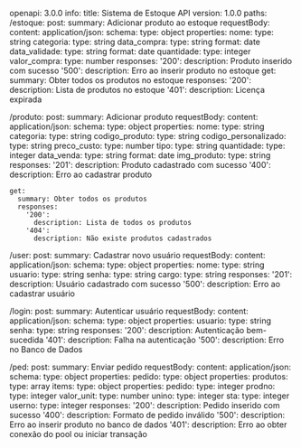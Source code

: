 openapi: 3.0.0
info:
  title: Sistema de Estoque API
  version: 1.0.0
paths:
  /estoque:
    post:
      summary: Adicionar produto ao estoque
      requestBody:
        content:
          application/json:
            schema:
              type: object
              properties:
                nome:
                  type: string
                categoria:
                  type: string
                data_compra:
                  type: string
                  format: date
                data_validade:
                  type: string
                  format: date
                quantidade:
                  type: integer
                valor_compra:
                  type: number
      responses:
        '200':
          description: Produto inserido com sucesso
        '500':
          description: Erro ao inserir produto no estoque
    get:
      summary: Obter todos os produtos no estoque
      responses:
        '200':
          description: Lista de produtos no estoque
        '401':
          description: Licença expirada

  /produto:
    post:
      summary: Adicionar produto
      requestBody:
        content:
          application/json:
            schema:
              type: object
              properties:
                nome:
                  type: string
                categoria:
                  type: string
                codigo_produto:
                  type: string
                codigo_personalizado:
                  type: string
                preco_custo:
                  type: number
                tipo:
                  type: string
                quantidade:
                  type: integer
                data_venda:
                  type: string
                  format: date
                img_produto:
                  type: string
      responses:
        '201':
          description: Produto cadastrado com sucesso
        '400':
          description: Erro ao cadastrar produto

    get:
      summary: Obter todos os produtos
      responses:
        '200':
          description: Lista de todos os produtos
        '404':
          description: Não existe produtos cadastrados

  /user:
    post:
      summary: Cadastrar novo usuário
      requestBody:
        content:
          application/json:
            schema:
              type: object
              properties:
                nome:
                  type: string
                usuario:
                  type: string
                senha:
                  type: string
                cargo:
                  type: string
      responses:
        '201':
          description: Usuário cadastrado com sucesso
        '500':
          description: Erro ao cadastrar usuário

  /login:
    post:
      summary: Autenticar usuário
      requestBody:
        content:
          application/json:
            schema:
              type: object
              properties:
                usuario:
                  type: string
                senha:
                  type: string
      responses:
        '200':
          description: Autenticação bem-sucedida
        '401':
          description: Falha na autenticação
        '500':
          description: Erro no Banco de Dados

  /ped:
    post:
      summary: Enviar pedido
      requestBody:
        content:
          application/json:
            schema:
              type: object
              properties:
                pedido:
                  type: object
                  properties:
                    produtos:
                      type: array
                      items:
                        type: object
                        properties:
                          pedido:
                            type: integer
                          prodno:
                            type: integer
                          valor_unit:
                            type: number
                          unino:
                            type: integer
                          sta:
                            type: integer
                          userno:
                            type: integer
      responses:
        '200':
          description: Pedido inserido com sucesso
        '400':
          description: Formato de pedido inválido
        '500':
          description: Erro ao inserir produto no banco de dados
        '401':
          description: Erro ao obter conexão do pool ou iniciar transação